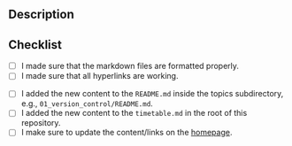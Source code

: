 ## Description

<!--- Please describe shortly what this pull request ist doing. If there is an related issue, please mention it here. -->

## Checklist

<!--- Please make sure to go over all points on the checklist and mark them as checked. -->

- [ ] I made sure that the markdown files are formatted properly.
- [ ] I made sure that all hyperlinks are working.

<!-- If the pull request adds new content, please check the points beloew. Otherwise remove the following lines. -->

- [ ] I added the new content to the `README.md` inside the topics subdirectory, e.g., `01_version_control/README.md`.
- [ ] I added the new content to the `timetable.md` in the root of this repository.
- [ ] I make sure to update the content/links on the [homepage](https://github.com/Simulation-Software-Engineering/homepage).
